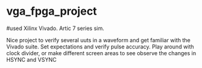 # vga_fpga_project

#used Xilinx Vivado. Artic 7 series sim.

Nice project to verify several uuts in a waveform and get familiar with the Vivado suite. Set expectations and verify pulse accuracy. Play around with clock divider, or make different screen areas to see observe the changes in HSYNC and VSYNC
